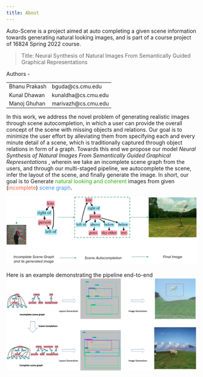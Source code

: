 ```yaml
---
title: About
---
```

Auto-Scene is a project aimed at auto completing a given scene information towards generating natural looking images, and is part of a course project of 16824 Spring 2022 course.

> Title: Neural Synthesis of Natural Images From Semantically Guided Graphical Representations 


Authors - 
<table style="width:400px;">
<tr><td>Bhanu Prakash</td><td>bguda@cs.cmu.edu</td></tr>
<tr><td>Kunal Dhawan</td><td>kunaldha@cs.cmu.edu</td></tr>
<tr><td>Manoj Ghuhan</td><td>marivazh@cs.cmu.edu</td></tr>
</table>

In this work, we address the novel problem of generating realistic images through scene autocompletion, in which a user can provide the overall concept of the scene with missing objects and relations. Our goal is to minimize the user effort by alleviating them from specifying each and every minute detail of a scene, which is traditionally captured through object relations in form of a graph. Towards this end we propose our model *Neural Synthesis of Natural Images From Semantically Guided Graphical Representations* , wherein we take an incomplete scene graph from the users, and through our multi-staged pipeline, we autocomplete the scene, infer the layout of the scene, and finally generate the image. In short, our goal is to Generate <span style="color:#2DAD0E">natural looking and coherent</span> images from given (<span style="color:#F86343">incomplete</span>) <span style="color:#4390F8">scene graph</span>. 
<center>
<img src="images/pipeline.png" alt="pipeline" style="width:600px;"/>
</center>

<br>
Here is an example demonstrating the pipeline end-to-end 

<center>
<img src="images/motivation.png" alt="pipeline" style="width:900px;"/>
</center>